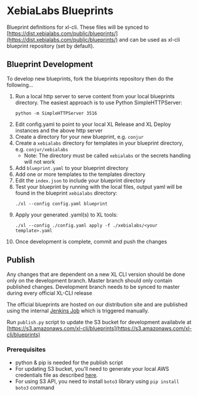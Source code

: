 # XebiaLabs Blueprints

Blueprint definitions for xl-cli. These files will be synced to [https://dist.xebialabs.com/public/blueprints/](https://dist.xebialabs.com/public/blueprints/) and can be used as xl-cli blueprint repository (set by default).

## Blueprint Development

To develop new blueprints, fork the blueprints repository then do the following...
1. Run a local http server to serve content from your local blueprints directory.  The easiest approach is to use Python SimpleHTTPServer:
    ```
    python -m SimpleHTTPServer 3516
    ```
1. Edit config.yaml to point to your local XL Release and XL Deploy instances and the above http server
1. Create a directory for your new blueprint, e.g. `conjur`
1. Create a `xebialabs` directory for templates in your blueprint directory, e.g. `conjur/xebialabs`
    * Note: The directory must be called `xebialabs` or the secrets handling will not work
1. Add `blueprint.yaml` to your blueprint directory
1. Add one or more templates to the templates directory
1. Edit the `index.json` to include your blueprint directory
1. Test your blueprint by running with the local files, output yaml will be found in the blueprint `xebialabs` directory:
    ```
    ./xl --config config.yaml blueprint
    ```
1. Apply your generated .yaml(s) to XL tools:
    ```
    ./xl --config ./config.yaml apply -f ./xebialabs/<your template>.yaml
    ```
1. Once development is complete, commit and push the changes

## Publish

Any changes that are dependent on a new XL CLI version should be done only on the development branch. Master branch should only contain published changes. Development branch needs to be synced to master during every official XL-CLI release

The official blueprints are hosted on our distribution site and are published using the internal [Jenkins Job](https://jenkins-ng.xebialabs.com/jenkinsng/job/XL%20Devops%20As%20Code/job/Blueprints%20Release/) which is triggered manually.

Run `publish.py` script to update the S3 bucket for development availabvle at [https://s3.amazonaws.com/xl-cli/blueprints](https://s3.amazonaws.com/xl-cli/blueprints)

### Prerequisites

- python & pip is needed for the publish script
- For updating S3 bucket, you'll need to generate your local AWS credentials file as described [here](https://docs.aws.amazon.com/cli/latest/userguide/cli-config-files.html).
- For using S3 API, you need to install `boto3` library using `pip install boto3` command
